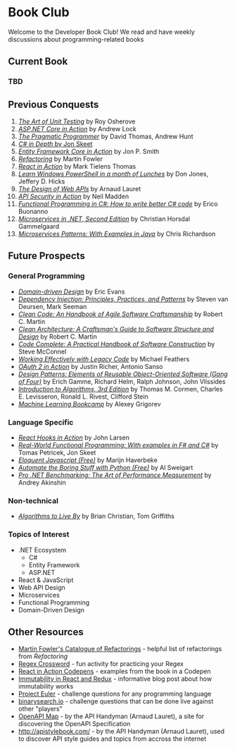# Book Club

Welcome to the Developer Book Club! We read and have weekly discussions about programming-related books

## Current Book

### TBD

## Previous Conquests

1. [*The Art of Unit Testing*](https://www.manning.com/books/the-art-of-unit-testing-second-edition) by Roy Osherove
2. [*ASP.NET Core in Action*](https://www.manning.com/books/asp-net-core-in-action-second-edition) by Andrew Lock
3. [*The Pragmatic Programmer*](https://pragprog.com/titles/tpp20/the-pragmatic-programmer-20th-anniversary-edition/) by David Thomas, Andrew Hunt
4. [*C# in Depth* by Jon Skeet](https://www.manning.com/books/c-sharp-in-depth-fourth-edition)
5. [*Entity Framework Core in Action*](https://www.manning.com/books/entity-framework-core-in-action-second-edition) by Jon P. Smith
6. [*Refactoring*](https://martinfowler.com/books/refactoring.html) by Martin Fowler
7. [*React in Action*](https://www.manning.com/books/react-in-action) by Mark Tielens Thomas
8. [*Learn Windows PowerShell in a month of Lunches*](https://www.manning.com/books/learn-windows-powershell-in-a-month-of-lunches-third-edition) by Don Jones, Jeffery D. Hicks
9. [*The Design of Web APIs*](https://www.manning.com/books/the-design-of-web-apis) by Arnaud Lauret
10. [*API Security in Action*](https://www.manning.com/books/api-security-in-action) by Neil Madden
11. [*Functional Programming in C#: How to write better C# code*](https://www.manning.com/books/functional-programming-in-c-sharp-second-edition) by Erico Buonanno
12. [*Microservices in .NET, Second Edition*](https://www.manning.com/books/microservices-in-net-second-edition) by Christian Horsdal Gammelgaard
13. [*Microservices Patterns: With Examples in Java*](https://www.manning.com/books/microservices-patterns) by Chris Richardson

## Future Prospects

### General Programming

- [*Domain-driven Design*](https://smile.amazon.com/Domain-Driven-Design-Tackling-Complexity-Software/dp/0321125215) by Eric Evans
- [*Dependency Injection: Principles, Practices, and Patterns*](https://www.manning.com/books/dependency-injection-principles-practices-patterns) by Steven van Deursen, Mark Seeman
- [*Clean Code: An Handbook of Agile Software Craftsmanship*](https://smile.amazon.com/Clean-Code-Handbook-Software-Craftsmanship/dp/0132350882) by Robert C. Martin
- [*Clean Architecture: A Craftsman's Guide to Software Structure and Design*](https://smile.amazon.com/Clean-Architecture-Craftsmans-Software-Structure/dp/0134494164) by Robert C. Martin
- [*Code Complete: A Practical Handbook of Software Construction*](https://smile.amazon.com/Code-Complete-Practical-Handbook-Construction/dp/0735619670) by Steve McConnel
- [*Working Effectively with Legacy Code*](https://smile.amazon.com/Working-Effectively-Legacy-Michael-Feathers/dp/0131177052) by Michael Feathers
- [*OAuth 2 in Action*](https://www.manning.com/books/oauth-2-in-action) by Justin Richer, Antonio Sanso
- [*Design Patterns: Elements of Reusable Object-Oriented Software (Gang of Four)*](https://smile.amazon.com/gp/product/0201633612/ref=as_li_tl?ie=UTF8&camp=1789&creative=9325&creativeASIN=0201633612&linkCode=as2&tag=martinfowlerc-20) by Erich Gamme, Richard Helm, Ralph Johnson, John Vlissides
- [*Introduction to Algorithms, 3rd Edition*](https://smile.amazon.com/Introduction-Algorithms-3rd-MIT-Press/dp/0262033844/ref=sr_1_5?crid=2NXQ68BGSXTOY&keywords=algorithms&qid=1640878057&s=books&sprefix=algorithms%2Cstripbooks%2C133&sr=1-5) by Thomas M. Cormen, Charles E. Levisseron, Ronald L. Rivest, Clifford Stein
- [*Machine Learning Bookcamp*](https://www.manning.com/books/machine-learning-bookcamp) by Alexey Grigorev

### Language Specific

- [*React Hooks in Action*](https://www.manning.com/books/react-hooks-in-action) by John Larsen
- [*Real-World Functional Programming: With examples in F# and C#*](https://www.manning.com/books/real-world-functional-programming) by Tomas Petricek, Jon Skeet
- [*Eloquent Javascript (Free)*](https://eloquentjavascript.net/) by Marijn Haverbeke
- [*Automate the Boring Stuff with Python (Free)*](https://automatetheboringstuff.com/) by Al Sweigart
- [*Pro .NET Benchmarking: The Art of Performance Measurement*](https://aakinshin.net/prodotnetbenchmarking/) by Andrey Akinshin

### Non-technical

- [*Algorithms to Live By*](https://algorithmstoliveby.com/) by Brian Christian, Tom Griffiths

### Topics of Interest

- .NET Ecosystem
  - C#
  - Entity Framework
  - ASP.NET
- React & JavaScript
- Web API Design
- Microservices
- Functional Programming
- Domain-Driven Design

## Other Resources

- [Martin Fowler's Catalogue of Refactorings](https://refactoring.com/catalog/) - helpful list of refactorings from *Refactoring*
- [Regex Crossword](https://regexcrossword.com/) - fun activity for practicing your Regex
- [React in Action Codepens](https://codepen.io/mickelsonmichael/pen/rNWLKyg?editors=0100) - examples from the book in a Codepen
- [Immutability in React and Redux](https://daveceddia.com/react-redux-immutability-guide/) - informative blog post about how immutability works
- [Project Euler](https://projecteuler.net/) - challenge questions for any programming language
- [binarysearch.io](https://binarysearch.io/) - challenge questions that can be done live against other "players"
- [OpenAPI Map](https://openapi-map.apihandyman.io/) - by the API Handyman (Arnaud Lauret), a site for discovering the OpenAPI Specification
- <http://apistylebook.com/> - by the API Handyman (Arnaud Lauret), used to discover API style guides and topics from accross the internet
